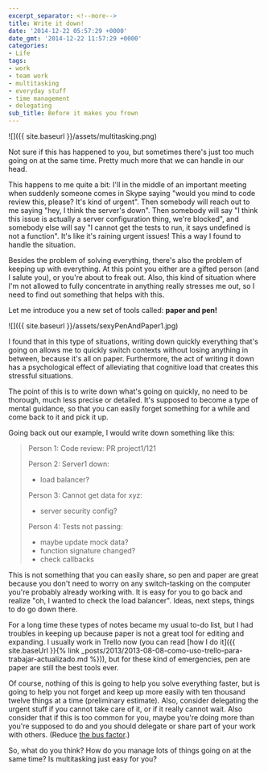 ```yaml
---
excerpt_separator: <!--more-->
title: Write it down!
date: '2014-12-22 05:57:29 +0000'
date_gmt: '2014-12-22 11:57:29 +0000'
categories:
- Life
tags:
- work
- team work
- multitasking
- everyday stuff
- time management
- delegating
sub_title: Before it makes you frown
---
```


![]({{ site.baseurl }}/assets/multitasking.png)

Not sure if this has happened to you, but sometimes there's just too much going on at the same time. Pretty much more that we can handle in our head.

This happens to me quite a bit: I'll in the middle of an important meeting when suddenly someone comes in Skype saying "would you mind to code review this, please? It's kind of urgent". Then somebody will reach out to me saying "hey, I think the server's down". Then somebody will say "I think this issue is actually a server configuration thing, we're blocked", and somebody else will say "I cannot get the tests to run, it says undefined is not a function". It's like it's raining urgent issues! This a way I found to handle the situation.

<!--more-->

Besides the problem of solving everything, there's also the problem of keeping up with everything. At this point you either are a gifted person (and I salute you), or you're about to freak out. Also, this kind of situation where I'm not allowed to fully concentrate in anything really stresses me out, so I need to find out something that helps with this.

Let me introduce you a new set of tools called: **paper and pen!**

![]({{ site.baseurl }}/assets/sexyPenAndPaper1.jpg)


I found that in this type of situations, writing down quickly everything that's going on allows me to quickly switch contexts without losing anything in between, because it's all on paper. Furthermore, the act of writing it down has a psychological effect of alleviating that cognitive load that creates this stressful situations.

The point of this is to write down what's going on quickly, no need to be thorough, much less precise or detailed. It's supposed to become a type of mental guidance, so that you can easily forget something for a while and come back to it and pick it up.

Going back out our example, I would write down something like this:

> Person 1: Code review: PR project1/121
> 
> Person 2: Server1 down:
> 
> - load balancer?
> 
> Person 3: Cannot get data for xyz:
> 
> - server security config?
> 
> Person 4: Tests not passing:
> 
> - maybe update mock data?
> - function signature changed?
> - check callbacks

This is not something that you can easily share, so pen and paper are great because you don't need to worry on any switch-tasking on the computer you're probably already working with. It is easy for you to go back and realize "oh, I wanted to check the load balancer". Ideas, next steps, things to do go down there.

For a long time these types of notes became my usual to-do list, but I had troubles in keeping up because paper is not a great tool for editing and expanding. I usually work in Trello now (you can read [how I do it]({{ site.baseUrl }}{% link _posts/2013/2013-08-08-como-uso-trello-para-trabajar-actualizado.md %})), but for these kind of emergencies, pen are paper are still the best tools ever.

Of course, nothing of this is going to help you solve everything faster, but is going to help you not forget and keep up more easily with ten thousand twelve things at a time (preliminary estimate). Also, consider delegating the urgent stuff if you cannot take care of it, or if it really cannot wait. Also consider that if this is too common for you, maybe you're doing more than you're supposed to do and you should delegate or share part of your work with others. (Reduce [the bus factor](http://en.wikipedia.org/wiki/Bus_factor).)

So, what do you think? How do you manage lots of things going on at the same time? Is multitasking just easy for you?
